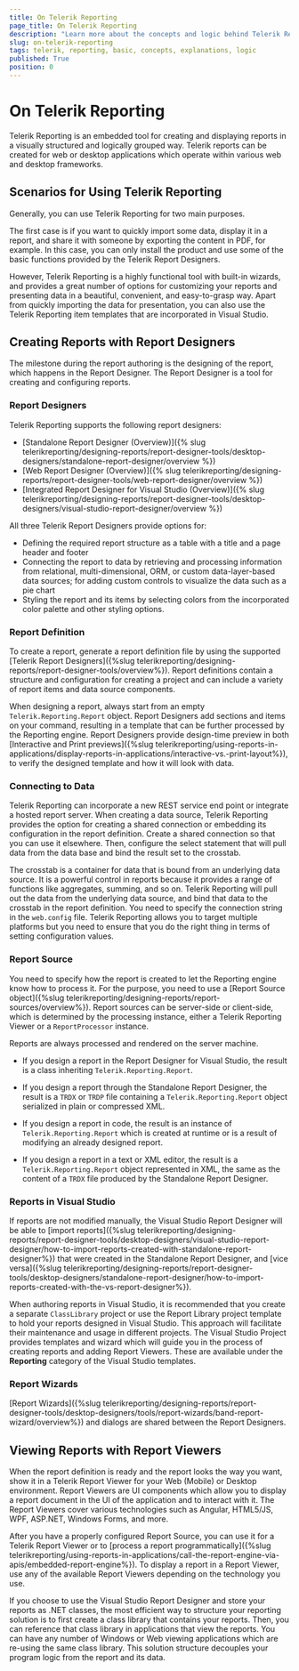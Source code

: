 ```yaml
---
title: On Telerik Reporting
page_title: On Telerik Reporting
description: "Learn more about the concepts and logic behind Telerik Reporting."
slug: on-telerik-reporting
tags: telerik, reporting, basic, concepts, explanations, logic
published: True
position: 0
---
```


# On Telerik Reporting 

Telerik Reporting is an embedded tool for creating and displaying reports in a visually structured and logically grouped way. Telerik reports can be created for web or desktop applications which operate within various web and desktop frameworks.

## Scenarios for Using Telerik Reporting

Generally, you can use Telerik Reporting for two main purposes. 

The first case is if you want to quickly import some data, display it in a report, and share it with someone by exporting the content in PDF, for example. In this case, you can only install the product and use some of the basic functions provided by the Telerik Report Designers. 

However, Telerik Reporting is a highly functional tool with built-in wizards, and provides a great number of options for customizing your reports and presenting data in a beautiful, convenient, and easy-to-grasp way. Apart from quickly importing the data for presentation, you can also use the Telerik Reporting item templates that are incorporated in Visual Studio.

## Creating Reports with Report Designers  

The milestone during the report authoring is the designing of the report, which happens in the Report Designer. The Report Designer is a tool for creating and configuring reports. 

### Report Designers

Telerik Reporting supports the following report designers: 

* [Standalone Report Designer (Overview)]({% slug telerikreporting/designing-reports/report-designer-tools/desktop-designers/standalone-report-designer/overview %})
* [Web Report Designer (Overview)]({% slug telerikreporting/designing-reports/report-designer-tools/web-report-designer/overview %})
* [Integrated Report Designer for Visual Studio (Overview)]({% slug telerikreporting/designing-reports/report-designer-tools/desktop-designers/visual-studio-report-designer/overview %}) 

All three Telerik Report Designers provide options for: 

* Defining the required report structure as a table with a title and a page header and footer
* Connecting the report to data by retrieving and processing information from relational, multi-dimensional, ORM, or custom data-layer-based data sources; for adding custom controls to visualize the data such as a pie chart
* Styling the report and its items by selecting colors from the incorporated color palette and other styling options.   

### Report Definition

To create a report, generate a report definition file by using the supported [Telerik Report Designers]({%slug telerikreporting/designing-reports/report-designer-tools/overview%}). Report definitions contain a structure and configuration for creating a project and can include a variety of report items and data source components. 

When designing a report, always start from an empty `Telerik.Reporting.Report` object. Report Designers add sections and items on your command, resulting in a template that can be further processed by the Reporting engine. Report Designers provide design-time preview in both  [Interactive and Print previews]({%slug telerikreporting/using-reports-in-applications/display-reports-in-applications/interactive-vs.-print-layout%}), to verify the designed template and how it will look with data.  

### Connecting to Data 

Telerik Reporting can incorporate a new REST service end point or integrate a hosted report server. When creating a data source, Telerik Reporting provides the option for creating a shared connection or embedding its configuration in the report definition. Create a shared connection so that you can use it elsewhere. Then, configure the select statement that will pull data from the data base and bind the result set to the crosstab. 

The crosstab is a container for data that is bound from an underlying data source. It is a powerful control in reports because it provides a range of functions like aggregates, summing, and so on. Telerik Reporting will pull out the data from the underlying data source, and bind that data to the crosstab in the report definition. You need to specify the connection string in the `web.config` file. Telerik Reporting allows you to target multiple platforms but you need to ensure that you do the right thing in terms of setting configuration values.   

### Report Source

You need to specify how the report is created to let the Reporting engine know how to process it. For the purpose, you need to use a [Report Source object]({%slug telerikreporting/designing-reports/report-sources/overview%}). Report sources can be server-side or client-side, which is determined by the processing instance, either a Telerik Reporting Viewer or a `ReportProcessor` instance.

Reports are always processed and rendered on the server machine.

* If you design a report in the Report Designer for Visual Studio, the result is a class inheriting `Telerik.Reporting.Report`.

* If you design a report through the Standalone Report Designer, the result is a `TRDX` or `TRDP` file containing a `Telerik.Reporting.Report` object serialized in plain or compressed XML.             
           
* If you design a report in code, the result is an instance of `Telerik.Reporting.Report` which is created at runtime or is a result of modifying an already designed report.            

* If you design a report in a text or XML editor, the result is a `Telerik.Reporting.Report` object represented in XML, the same as the content of a `TRDX` file produced by the Standalone Report Designer.  

### Reports in Visual Studio

If reports are not modified manually, the Visual Studio Report Designer will be able to [import reports]({%slug telerikreporting/designing-reports/report-designer-tools/desktop-designers/visual-studio-report-designer/how-to-import-reports-created-with-standalone-report-designer%}) that were created in the Standalone Report Designer, and [vice versa]({%slug telerikreporting/designing-reports/report-designer-tools/desktop-designers/standalone-report-designer/how-to-import-reports-created-with-the-vs-report-designer%}).

When authoring reports in Visual Studio, it is recommended that you create a separate `ClassLibrary` project or use the Report Library project template to hold your reports designed in Visual Studio. This approach will facilitate their maintenance and usage in different projects. The Visual Studio Project provides templates and wizard which will guide you in the process of creating reports and adding Report Viewers. These are available under the __Reporting__ category of the Visual Studio templates. 

### Report Wizards

[Report Wizards]({%slug telerikreporting/designing-reports/report-designer-tools/desktop-designers/tools/report-wizards/band-report-wizard/overview%}) and dialogs are shared between the Report Designers.           

## Viewing Reports with Report Viewers

When the report definition is ready and the report looks the way you want, show it in a Telerik Report Viewer for your Web (Mobile) or Desktop environment. Report Viewers are UI components which allow you to display a report document in the UI of the application and to interact with it. The Report Viewers cover various technologies such as Angular, HTML5/JS, WPF, ASP.NET, Windows Forms, and more.

After you have a properly configured Report Source, you can use it for a Telerik Report Viewer or to [process a report programmatically]({%slug telerikreporting/using-reports-in-applications/call-the-report-engine-via-apis/embedded-report-engine%}). To display a report in a Report Viewer, use any of the available Report Viewers depending on the technology you use.  

If you choose to use the Visual Studio Report Designer and store your reports as .NET classes, the most efficient way to structure your reporting solution is to first create a class library that contains your reports. Then, you can reference that class library in applications that view the reports. You can have any number of Windows or Web viewing applications which are re-using the same class library. This solution structure decouples your program logic from the report and its data.         
  
